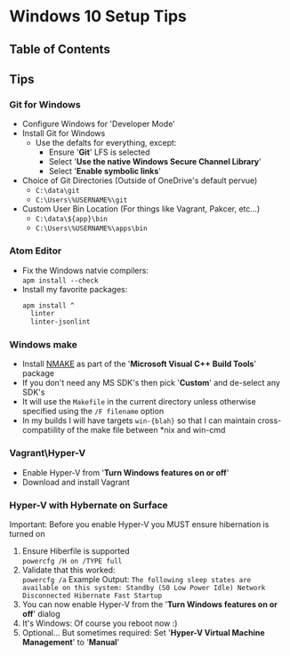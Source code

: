 # Windows 10 Setup Tips

## Table of Contents

## Tips

### Git for Windows
  - Configure Windows for 'Developer Mode'
  - Install Git for Windows
    - Use the defalts for everything, except:
      - Ensure '__Git__' LFS is selected
      - Select '__Use the native Windows Secure Channel Library__'
      - Select '__Enable symbolic links__'
  - Choice of Git Directories (Outside of OneDrive's default pervue)
    - `C:\data\git`
    - `C:\Users\%USERNAME%\git`
  - Custom User Bin Location (For things like Vagrant, Pakcer, etc...)
    - `C:\data\${app}\bin`
    - `C:\Users\%USERNAME%\apps\bin`

### Atom Editor
  - Fix the Windows natvie compilers:  
    `apm install --check`
  - Install my favorite packages:  
    ``` cmd
    apm install ^
      linter
      linter-jsonlint
    ```

### Windows make
  - Install [NMAKE](https://msdn.microsoft.com/en-us/library/dd9y37ha.aspx)
  as part of the '__Microsoft Visual C++ Build Tools__' package
  - If you don't need any MS SDK's then pick '__Custom__' and de-select any SDK's
  - It will use the `Makefile` in the current directory unless otherwise
  specified using the `/F filename` option
  - In my builds I will have targets `win-{blah}` so that I can maintain
  cross-compatiility of the make file between \*nix and win-cmd

### Vagrant\\Hyper-V
  - Enable Hyper-V from '__Turn Windows features on or off__'
  - Download and install Vagrant

### Hyper-V with Hybernate on Surface
  Important: Before you enable Hyper-V you MUST ensure hibernation is turned on

  1. Ensure Hiberfile is supported  
    `powercfg /H on /TYPE full`
  2. Validate that this worked:  
    `powercfg /a`
    Example Output:
    ```
    The following sleep states are available on this system:
        Standby (S0 Low Power Idle) Network Disconnected
        Hibernate
        Fast Startup
    ```
  3. You can now enable Hyper-V from the '__Turn Windows features on or off__' dialog
  4. It's Windows: Of course you reboot now :)
  5. Optional... But sometimes required: Set '__Hyper-V Virtual Machine Management__' to '__Manual__'

